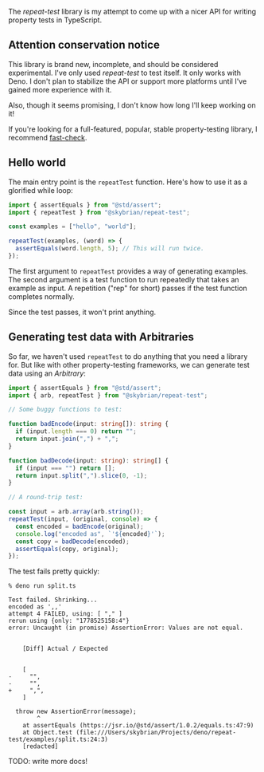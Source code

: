 The *repeat-test* library is my attempt to come up with a nicer API for writing property tests in TypeScript.

## Attention conservation notice

This library is brand new, incomplete, and should be considered experimental.
I've only used *repeat-test* to test itself. It only works with Deno. I don't plan to stabilize the API or support more platforms until
I've gained more experience with it.

Also, though it seems promising, I don't know how long I'll keep working on it!

If you're looking for a full-featured, popular, stable property-testing library, I recommend [fast-check](https://fast-check.dev/).

## Hello world

The main entry point is the `repeatTest` function. Here's how to use it as a
glorified while loop:

```ts
import { assertEquals } from "@std/assert";
import { repeatTest } from "@skybrian/repeat-test";

const examples = ["hello", "world"];

repeatTest(examples, (word) => {
  assertEquals(word.length, 5); // This will run twice.
});
```

The first argument to `repeatTest` provides a way of generating examples. The
second argument is a test function to run repeatedly that takes an example as input. A repetition ("rep" for short) passes if the test function completes normally.

Since the test passes, it won't print anything.

## Generating test data with Arbitraries

So far, we haven't used `repeatTest` to do anything that you need a library for. But like with other property-testing frameworks, we can generate test data using an *Arbitrary*:

```ts
import { assertEquals } from "@std/assert";
import { arb, repeatTest } from "@skybrian/repeat-test";

// Some buggy functions to test:

function badEncode(input: string[]): string {
  if (input.length === 0) return "";
  return input.join(",") + ",";
}

function badDecode(input: string): string[] {
  if (input === "") return [];
  return input.split(",").slice(0, -1);
}

// A round-trip test:

const input = arb.array(arb.string());
repeatTest(input, (original, console) => {
  const encoded = badEncode(original);
  console.log("encoded as", `'${encoded}'`);
  const copy = badDecode(encoded);
  assertEquals(copy, original);
});
```

The test fails pretty quickly:

```
% deno run split.ts

Test failed. Shrinking...
encoded as ',,'
attempt 4 FAILED, using: [ "," ]
rerun using {only: "1778525158:4"}
error: Uncaught (in promise) AssertionError: Values are not equal.


    [Diff] Actual / Expected


    [
-     "",
-     "",
+     ",",
    ]

  throw new AssertionError(message);
        ^
    at assertEquals (https://jsr.io/@std/assert/1.0.2/equals.ts:47:9)
    at Object.test (file:///Users/skybrian/Projects/deno/repeat-test/examples/split.ts:24:3)
    [redacted]
```

TODO: write more docs!

